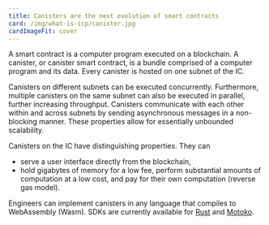 ```yaml
---
title: Canisters are the next evolution of smart contracts
card: /img/what-is-icp/canister.jpg
cardImageFit: cover
---
```


A smart contract is a computer program executed on a blockchain. A canister, or canister smart contract, is a bundle comprised of a computer program and its data. Every canister is hosted on one subnet of the IC.

Canisters on different subnets can be executed concurrently. Furthermore, multiple canisters on the same subnet can also be executed in parallel, further increasing throughput. Canisters communicate with each other within and across subnets by sending asynchronous messages in a non-blocking manner. These properties allow for essentially unbounded scalability.

Canisters on the IC have distinguishing properties. They can

- serve a user interface directly from the blockchain,
- hold gigabytes of memory for a low fee,
  perform substantial amounts of computation at a low cost, and
  pay for their own computation (reverse gas model).

Engineers can implement canisters in any language that compiles to WebAssembly (Wasm). SDKs are currently available for [Rust](/docs/current/developer-docs/build/cdks/cdk-rs-dfinity/) and [Motoko](/docs/current/developer-docs/build/cdks/motoko-dfinity/motoko/).
  
